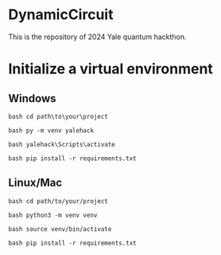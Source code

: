 # DynamicCircuit
This is the repository of 2024 Yale quantum hackthon.




# Initialize a virtual environment


## Windows


``bash
cd path\to\your\project
``

``bash
py -m venv yalehack
``

``bash
yalehack\Scripts\activate
``

``bash
pip install -r requirements.txt
``


## Linux/Mac

``bash
cd path/to/your/project
``

``bash
python3 -m venv venv
``

``bash
source venv/bin/activate
``

``bash
pip install -r requirements.txt
``








